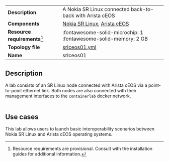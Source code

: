 |                               |                                                                      |
| ----------------------------- | -------------------------------------------------------------------- |
| **Description**               | A Nokia SR Linux connected back-to-back with Arista cEOS             |
| **Components**                | [Nokia SR Linux][srl], [Arista cEOS][ceos]                           |
| **Resource requirements**[^1] | :fontawesome-solid-microchip: 1 <br/>:fontawesome-solid-memory: 2 GB |
| **Topology file**             | [srlceos01.yml][topofile]                                            |
| **Name**                      | srlceos01                                                            |

## Description
A lab consists of an SR Linux node connected with Arista cEOS via a point-to-point ethernet link. Both nodes are also connected with their management interfaces to the `containerlab` docker network.

<center><div class="mxgraph" style="max-width:100%;border:1px solid transparent;" data-mxgraph="{&quot;page&quot;:6,&quot;zoom&quot;:1.5,&quot;highlight&quot;:&quot;#0000ff&quot;,&quot;nav&quot;:true,&quot;check-visible-state&quot;:true,&quot;resize&quot;:true,&quot;url&quot;:&quot;https://raw.githubusercontent.com/srl-wim/containerlab-diagrams/main/containerlab.drawio&quot;}"></div></center>

## Use cases
This lab allows users to launch basic interoperability scenarios between Nokia SR Linux and Arista cEOS operating systems.

[srl]: https://www.nokia.com/networks/products/service-router-linux-NOS/
[ceos]: https://www.arista.com/en/products/software-controlled-container-networking
[topofile]: https://github.com/srl-wim/container-lab/tree/master/lab-examples/srlceos01/srlceos01.yml

[^1]: Resource requirements are provisional. Consult with the installation guides for additional information.

<script type="text/javascript" src="https://cdn.jsdelivr.net/gh/hellt/drawio-js@main/embed2.js?&fetch=https%3A%2F%2Fraw.githubusercontent.com%2Fsrl-wim%2Fcontainerlab-diagrams%2Fmain%2Fcontainerlab.drawio" async></script>